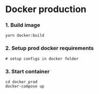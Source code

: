 # Docker production

### 1. Build image

```
yarn docker:build
```

### 2. Setup prod docker requirements

```
# setup configs in docker folder
```

### 3. Start container

```
cd docker_prod
docker-compose up
```

